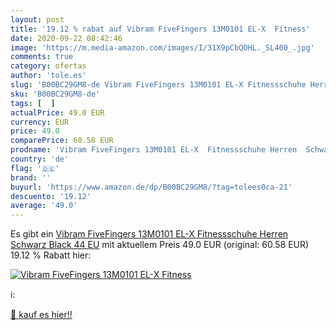 ```yaml
---
layout: post
title: '19.12 % rabat auf Vibram FiveFingers 13M0101 EL-X  Fitness'
date: 2020-09-22 08:42:46
image: 'https://m.media-amazon.com/images/I/31X9pCbQOHL._SL400_.jpg'
comments: true
category: ofertas
author: 'tole.es'
slug: 'B00BC29GM8-de Vibram FiveFingers 13M0101 EL-X Fitnessschuhe Herren...'
sku: 'B00BC29GM8-de'
tags: [  ]
actualPrice: 49.0 EUR
currency: EUR
price: 49.0
comparePrice: 60.58 EUR
prodname: 'Vibram FiveFingers 13M0101 EL-X  Fitnessschuhe Herren  Schwarz  Black   44 EU'
country: 'de'
flag: '🇩🇪'
brand: ''
buyurl: 'https://www.amazon.de/dp/B00BC29GM8/?tag=tolees0ca-21'
descuento: '19.12'
average: '49.0'
---
```


Es gibt ein [Vibram FiveFingers 13M0101 EL-X  Fitnessschuhe Herren  Schwarz  Black   44 EU](https://www.amazon.de/dp/B00BC29GM8/?tag=tolees0ca-21) mit aktuellem Preis 49.0 EUR (original: 60.58 EUR) 19.12 % Rabatt hier:

[![Vibram FiveFingers 13M0101 EL-X  Fitness](https://m.media-amazon.com/images/I/31X9pCbQOHL._SL400_.jpg)](https://www.amazon.de/dp/B00BC29GM8/?tag=tolees0ca-21)

ℹ️:


[🛒 kauf es hier!!](https://www.amazon.de/dp/B00BC29GM8/?tag=tolees0ca-21)
